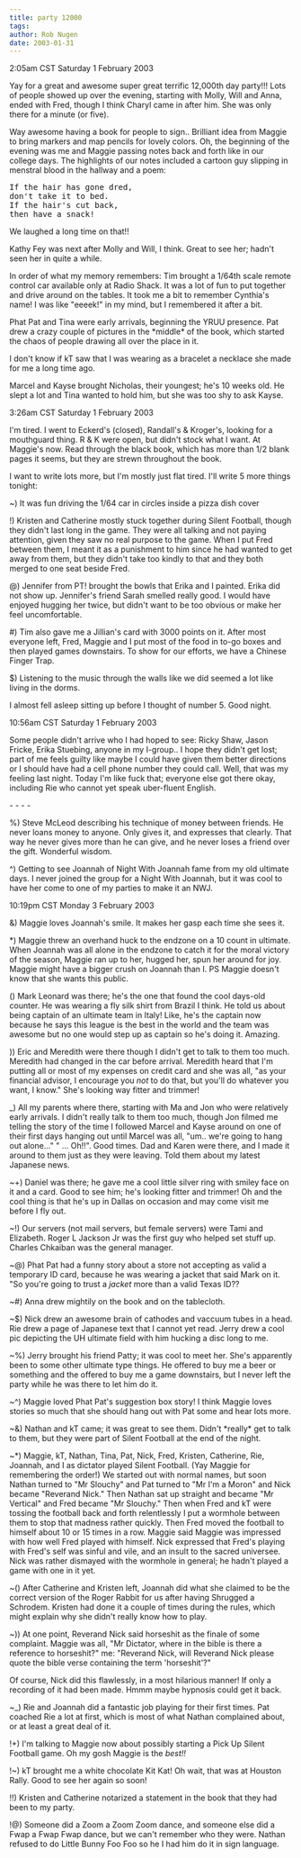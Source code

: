```yaml
---
title: party 12000
tags: 
author: Rob Nugen
date: 2003-01-31
---
```


<p class=date>2:05am CST Saturday 1 February 2003</p>

<p>Yay for a great and awesome super great terrific 12,000th day
party!!!  Lots of people showed up over the evening, starting with
Molly, Will and Anna, ended with Fred, though I think Charyl came in
after him.  She was only there for a minute (or five).</p>

<p>Way awesome having a book for people to sign.. Brilliant idea from
Maggie to bring markers and map pencils for lovely colors.  Oh, the
beginning of the evening was me and Maggie passing notes back and
forth like in our college days.  The highlights of our notes included
a cartoon guy slipping in menstral blood in the hallway and a poem:</p>

<pre>
If the hair has gone dred,
don't take it to bed.
If the hair's cut back,
then have a snack!
</pre>

<p>We laughed a long time on that!!</p>

<p>Kathy Fey was next after Molly and Will, I think.  Great to see
her; hadn't seen her in quite a while.</p>

<p>In order of what my memory remembers: Tim brought a 1/64th scale
remote control car available only at Radio Shack.  It was a lot of fun
to put together and drive around on the tables.  It took me a bit to
remember Cynthia's name!  I was like "eeeek!" in my mind, but I
remembered it after a bit.</p>

<p>Phat Pat and Tina were early arrivals, beginning the YRUU presence.
Pat drew a crazy couple of pictures in the *middle* of the book, which
started the chaos of people drawing all over the place in it.</p>

<p>I don't know if kT saw that I was wearing as a bracelet a necklace
she made for me a long time ago.</p>

<p>Marcel and Kayse brought Nicholas, their youngest; he's 10 weeks
old.  He slept a lot and Tina wanted to hold him, but she was too shy
to ask Kayse.</p>

<p class=date>3:26am CST Saturday 1 February 2003</p>

<p>I'm tired.  I went to Eckerd's (closed), Randall's & Kroger's,
looking for a mouthguard thing.  R & K were open, but didn't stock
what I want.  At Maggie's now.  Read through the black book, which has
more than 1/2 blank pages it seems, but they are strewn throughout the
book.</p>

<p>I want to write lots more, but I'm mostly just flat tired.  I'll
write 5 more things tonight:</p>

<p>~) It was fun driving the 1/64 car in circles inside a pizza dish
cover</p>

<p>!) Kristen and Catherine mostly stuck together during Silent
Football, though they didn't last long in the game.  They were all
talking and not paying attention, given they saw no real purpose to
the game.  When I put Fred between them, I meant it as a punishment to
him since he had wanted to get away from them, but they didn't take
too kindly to that and they both merged to one seat beside Fred.</p>

<p>@) Jennifer from PT! brought the bowls that Erika and I painted.
Erika did not show up.  Jennifer's friend Sarah smelled really good.
I would have enjoyed hugging her twice, but didn't want to be too
obvious or make her feel uncomfortable.</p>

<p>#) Tim also gave me a Jillian's card with 3000 points on it.  After
most everyone left, Fred, Maggie and I put most of the food in to-go
boxes and then played games downstairs.  To show for our efforts, we
have a Chinese Finger Trap.</p>

<p>$) Listening to the music through the walls like we did seemed a
lot like living in the dorms.</p>

<p>I almost fell asleep sitting up before I thought of number 5.  Good
night.</p>

<p class=date>10:56am CST Saturday 1 February 2003</p>

<p>Some people didn't arrive who I had hoped to see: Ricky Shaw, Jason
Fricke, Erika Stuebing, anyone in my I-group..  I hope they didn't get
lost; part of me feels guilty like maybe I could have given them
better directions or I should have had a cell phone number they could
call.  Well, that was my feeling last night.  Today I'm like fuck
that; everyone else got there okay, including Rie who cannot yet speak
uber-fluent English.</p>

<p>- - - -</p>

<p>%) Steve McLeod describing his technique of money between friends.
He never loans money to anyone.  Only gives it, and expresses that
clearly.  That way he never gives more than he can give, and he never
loses a friend over the gift.  Wonderful wisdom.</p>

<p>^) Getting to see Joannah of Night With Joannah fame from my old
ultimate days.  I never joined the group for a Night With Joannah, but
it was cool to have her come to one of my parties to make it an NWJ.</p>

<p class=date>10:19pm CST Monday 3 February 2003</p>

<p>&) Maggie loves Joannah's smile.  It makes her gasp each time she
sees it.</p>

<p>*) Maggie threw an overhand huck to the endzone on a 10 count in
ultimate.  When Joannah was all alone in the endzone to catch it for the
moral victory of the season, Maggie ran up to her, hugged her, spun
her around for joy.  Maggie might have a bigger crush on Joannah than I.
PS Maggie doesn't know that she wants this public.</p>

<p>() Mark Leonard was there; he's the one that found the cool
days-old counter.  He was wearing a fly silk shirt from Brazil I
think.  He told us about being captain of an ultimate team in Italy!
Like, he's the captain now because he says this league is the best in
the world and the team was awesome but no one would step up as captain
so he's doing it.  Amazing.</p>

<p>)) Eric and Meredith were there though I didn't get to talk to
them too much.  Meredith had changed in the car before arrival.
Meredith heard that I'm putting all or most of my expenses on credit
card and she was all, "as your financial advisor, I encourage you
<em>not</em> to do that, but you'll do whatever you want, I know."
She's looking way fitter and trimmer!</p>

<p>_) All my parents where there, starting with Ma and Jon who were
relatively early arrivals.  I didn't really talk to them too much,
though Jon filmed me telling the story of the time I followed Marcel
and Kayse around on one of their first days hanging out until Marcel
was all, "um.. we're going to hang out alone..."  " ... Oh!!".  Good
times.  Dad and Karen were there, and I made it around to them just as
they were leaving.  Told them about my latest Japanese news.</p>

<p>~+) Daniel was there; he gave me a cool little silver ring with
smiley face on it and a card.  Good to see him; he's looking fitter
and trimmer!  Oh and the cool thing is that he's up in Dallas on
occasion and may come visit me before I fly out.</p>

<p>~!) Our servers (not mail servers, but female servers) were Tami
and Elizabeth.  Roger L Jackson Jr was the first guy who helped set
stuff up.  Charles Chkaiban was the general manager.</p>

<p>~@) Phat Pat had a funny story about a store not accepting as valid
a temporary ID card, because he was wearing a jacket that said Mark on
it.  "So you're going to trust a <em>jacket</em> more than a valid
Texas ID??</p>

<p>~#) Anna drew mightily on the book and on the tablecloth.</p>

<p>~$) Nick drew an awesome brain of cathodes and vaccuum tubes in a
head.  Rie drew a page of Japanese text that I cannot yet read.  Jerry
drew a cool pic depicting the UH ultimate field with him hucking a
disc long to me.</p>

<p>~%) Jerry brought his friend Patty; it was cool to meet her.  She's
apparently been to some other ultimate type things.  He offered to buy
me a beer or something and the offered to buy me a game downstairs,
but I never left the party while he was there to let him do it.</p>

<p>~^) Maggie loved Phat Pat's suggestion box story!  I think Maggie
loves stories so much that she should hang out with Pat some and hear
lots more.</p>

<p>~&) Nathan and kT came; it was great to see them.  Didn't *really*
get to talk to them, but they were part of Silent Football at the end
of the night.</p>

<p>~*) Maggie, kT, Nathan, Tina, Pat, Nick, Fred, Kristen, Catherine,
Rie, Joannah, and I as dictator played Silent Football.  (Yay Maggie for
remembering the order!)  We started out with normal names, but soon
Nathan turned to "Mr Slouchy" and Pat turned to "Mr I'm a Moron" and
Nick became "Reverand Nick."  Then Nathan sat up straight and became
"Mr Vertical" and Fred became "Mr Slouchy."  Then when Fred and kT
were tossing the football back and forth relentlessly I put a wormhole
between them to stop that madness rather quickly.  Then Fred moved the
football to himself about 10 or 15 times in a row.  Maggie said Maggie
was impressed with how well Fred played with himself.  Nick expressed
that Fred's playing with Fred's self was sinful and vile, and an
insult to the sacred universee.  Nick was rather dismayed with the
wormhole in general; he hadn't played a game with one in it yet.</p>

<p>~() After Catherine and Kristen left, Joannah did what she claimed
to be the correct version of the Roger Rabbit for us after having
Shrugged a Schrodem.  Kristen had done it a couple of times during the
rules, which might explain why she didn't really know how to play.</p>

<p>~)) At one point, Reverand Nick said horseshit as the finale of
some complaint.  Maggie was all, "Mr Dictator, where in the bible is
there a reference to horseshit?"  me: "Reverand Nick, will Reverand
Nick please quote the bible verse containing the term
'horseshit'?"</p>

<p>Of course, Nick did this flawlessly, in a most hilarious manner!
If only a recording of it had been made.  Hmmm maybe hypnosis could
get it back.</p>

<p>~_) Rie and Joannah did a fantastic job playing for their first
times.  Pat coached Rie a lot at first, which is most of what Nathan
complained about, or at least a great deal of it.</p>

<p>!+) I'm talking to Maggie now about possibly starting a Pick Up
Silent Football game.  Oh my gosh Maggie is the <em>best!!</em></p>

<p>!~) kT brought me a white chocolate Kit Kat!  Oh wait, that was at
Houston Rally.  Good to see her again so soon!</p>

<p>!!) Kristen and Catherine notarized a statement in the book that
they had been to my party.</p>

<p>!@) Someone did a Zoom a Zoom Zoom dance, and someone else did a
Fwap a Fwap Fwap dance, but we can't remember who they were.  Nathan
refused to do Little Bunny Foo Foo so he I had him do it in sign
language.</p>
